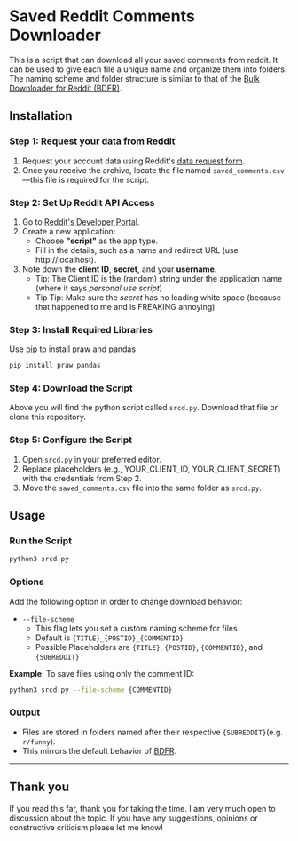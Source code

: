 # **Saved Reddit Comments Downloader**
This is a script that can download all your saved comments from reddit. It can be used to give each file a unique name and organize them into folders. The naming scheme and folder structure is similar to that of the [Bulk Downloader for Reddit (BDFR)](https://github.com/Serene-Arc/bulk-downloader-for-reddit).

## **Installation**

### **Step 1: Request your data from Reddit**
1. Request your account data using Reddit's [data request form](https://www.reddit.com/settings/data-request).
2. Once you receive the archive, locate the file named `saved_comments.csv`—this file is required for the script.

### **Step 2: Set Up Reddit API Access**
   
1. Go to [Reddit's Developer Portal](https://www.reddit.com/prefs/apps/).
2. Create a new application:
    - Choose **"script"** as the app type.
    - Fill in the details, such as a name and redirect URL (use http://localhost).
3. Note down the **client ID**, **secret**, and your **username**.
     - Tip: The Client ID is the (random) string under the application name (where it says *personal use script*)
     - Tip Tip: Make sure the *secret* has no leading white space (because that happened to me and is FREAKING annoying)

### **Step 3: Install Required Libraries**
Use [pip](https://pypi.org/project/pip/) to install praw and pandas
```bash
pip install praw pandas
```

### **Step 4: Download the Script**

Above you will find the python script called `srcd.py`.
Download that file or clone this repository.

### **Step 5: Configure the Script**
1. Open `srcd.py` in your preferred editor.
2. Replace placeholders (e.g., YOUR_CLIENT_ID, YOUR_CLIENT_SECRET) with the credentials from Step 2.
3. Move the `saved_comments.csv` file into the same folder as `srcd.py`.

## **Usage**

### **Run the Script**
   
```bash
python3 srcd.py
```

### **Options**
Add the following option in order to change download behavior:
  - `--file-scheme`
    - This flag lets you set a custom naming scheme for files
    - Default is `{TITLE}_{POSTID}_{COMMENTID}`
    - Possible Placeholders are `{TITLE}`, `{POSTID}`, `{COMMENTID}`, and `{SUBREDDIT}`
   
**Example**: To save files using only the comment ID:
```bash
python3 srcd.py --file-scheme {COMMENTID}
```

### **Output**
- Files are stored in folders named after their respective `{SUBREDDIT}`(e.g. `r/funny`).
- This mirrors the default behavior of [BDFR](https://github.com/Serene-Arc/bulk-downloader-for-reddit#downloader-options).

---

## Thank you
If you read this far, thank you for taking the time.
I am very much open to discussion about the topic. If you have any suggestions, opinions or constructive criticism please let me know!
